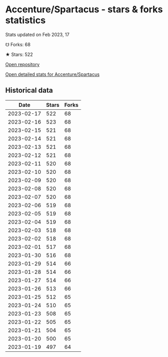 # Accenture/Spartacus - stars & forks statistics

Stats updated on Feb 2023, 17

☋ Forks: 68

★ Stars: 522

[Open repository](https://github.com/Accenture/Spartacus)

[Open detailed stats for Accenture/Spartacus](https://reviewgithub.com/rep/Accenture/Spartacus)

## Historical data
| Date | Stars | Forks |
|------|-------|-------|
| 2023-02-17 | 522 | 68 | 
| 2023-02-16 | 523 | 68 | 
| 2023-02-15 | 521 | 68 | 
| 2023-02-14 | 521 | 68 | 
| 2023-02-13 | 521 | 68 | 
| 2023-02-12 | 521 | 68 | 
| 2023-02-11 | 520 | 68 | 
| 2023-02-10 | 520 | 68 | 
| 2023-02-09 | 520 | 68 | 
| 2023-02-08 | 520 | 68 | 
| 2023-02-07 | 520 | 68 | 
| 2023-02-06 | 519 | 68 | 
| 2023-02-05 | 519 | 68 | 
| 2023-02-04 | 519 | 68 | 
| 2023-02-03 | 518 | 68 | 
| 2023-02-02 | 518 | 68 | 
| 2023-02-01 | 517 | 68 | 
| 2023-01-30 | 516 | 68 | 
| 2023-01-29 | 514 | 66 | 
| 2023-01-28 | 514 | 66 | 
| 2023-01-27 | 514 | 66 | 
| 2023-01-26 | 513 | 66 | 
| 2023-01-25 | 512 | 65 | 
| 2023-01-24 | 510 | 65 | 
| 2023-01-23 | 508 | 65 | 
| 2023-01-22 | 505 | 65 | 
| 2023-01-21 | 504 | 65 | 
| 2023-01-20 | 500 | 65 | 
| 2023-01-19 | 497 | 64 | 

